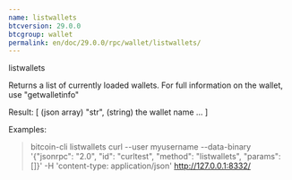```yaml
---
name: listwallets
btcversion: 29.0.0
btcgroup: wallet
permalink: en/doc/29.0.0/rpc/wallet/listwallets/
---
```


listwallets

Returns a list of currently loaded wallets.
For full information on the wallet, use "getwalletinfo"

Result:
[           (json array)
  "str",    (string) the wallet name
  ...
]

Examples:
> bitcoin-cli listwallets 
> curl --user myusername --data-binary '{"jsonrpc": "2.0", "id": "curltest", "method": "listwallets", "params": []}' -H 'content-type: application/json' http://127.0.0.1:8332/


